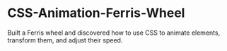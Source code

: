 # CSS-Animation-Ferris-Wheel
Built a Ferris wheel and discovered how to use CSS to animate elements, transform them, and adjust their speed.
